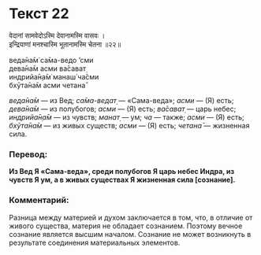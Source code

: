 # Текст 22

वेदानां सामवेदोऽस्मि देवानामस्मि वासवः ।  
इन्द्रियाणां मनश्चास्मि भूतानामस्मि चेतना ॥२२॥

веда̄на̄м̇ са̄ма-ведо ’сми  
дева̄на̄м асми ва̄сават̣  
индрийа̄н̣а̄м̇ манаш́ ча̄сми  
бхӯта̄на̄м асми четана̄

_веда̄на̄м_ — из Вед; _са̄ма-ведат̣_ — «Сама-веда»; _асми_ — (Я) есть; _дева̄на̄м_ — из полубогов; _асми_ — (Я) есть; _ва̄сават̣_ — царь небес; _индрийа̄н̣а̄м_ — из чувств; _манат̣_ — ум; _ча_ — также; _асми_ — (Я) есть; _бхӯта̄на̄м_ — из живых существ; _асми_ — (Я) есть; _четана̄_ — жизненная сила.

### Перевод:

**Из Вед Я «Сама-веда», среди полубогов Я царь небес Индра, из чувств Я ум, а в живых существах Я жизненная сила [сознание].**

### Комментарий:

Разница между материей и духом заключается в том, что, в отличие от живого существа, материя не обладает сознанием. Поэтому вечное сознание является высшим началом. Сознание не может возникнуть в результате соединения материальных элементов.